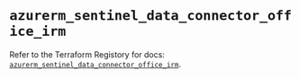 # `azurerm_sentinel_data_connector_office_irm`

Refer to the Terraform Registory for docs: [`azurerm_sentinel_data_connector_office_irm`](https://registry.terraform.io/providers/hashicorp/azurerm/3.60.0/docs/resources/sentinel_data_connector_office_irm).
